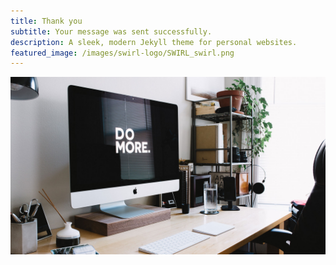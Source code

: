 ```yaml
---
title: Thank you
subtitle: Your message was sent successfully.
description: A sleek, modern Jekyll theme for personal websites.
featured_image: /images/swirl-logo/SWIRL_swirl.png
---
```


![](/images/demo/about.jpg)
